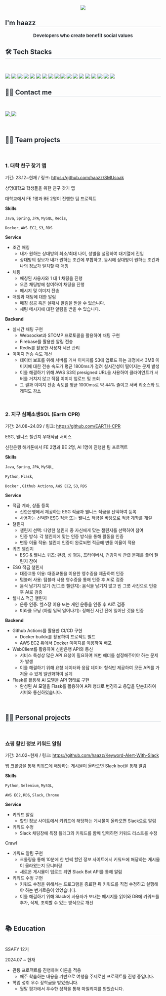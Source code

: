<div align= "center">
    <img src="https://capsule-render.vercel.app/api?type=rounded&color=gradient&height=120&text=Welcome!&animation=fadeIn&fontColor=ffffff&fontSize=60" />
</div>
<h2 style="border-bottom: 1px solid #d8dee4; color: #282d33;"> I'm haazz </h2>  
<div style="font-weight: 700; font-size: 15px; text-align: center; color: #282d33;"> Developers who create benefit social values </div> 

<h2 style="border-bottom: 1px solid #d8dee4; color: #282d33;"> 🛠️ Tech Stacks </h2> <br> 
<p>
    <img src="https://img.shields.io/badge/Spring Boot-6DB33F?style=for-the-badge&logo=Spring Boot&logoColor=white">
    <img src="https://img.shields.io/badge/Selenium-43B02A?style=for-the-badge&logo=Selenium&logoColor=white">
    <img src="https://img.shields.io/badge/C-A8B9CC?style=for-the-badge&logo=C&logoColor=white">
    <img src="https://img.shields.io/badge/Docker-2496ED?style=for-the-badge&logo=Docker&logoColor=white">
    <img src="https://img.shields.io/badge/MySQL-4479A1?style=for-the-badge&logo=MySQL&logoColor=white">
    <img src="https://img.shields.io/badge/Java-007396?style=for-the-badge&logo=Java&logoColor=white">
    <img src="https://img.shields.io/badge/Python-3776AB?style=for-the-badge&logo=Python&logoColor=white">
    <img src="https://img.shields.io/badge/Apache Tomcat-F8DC75?style=for-the-badge&logo=Apache Tomcat&logoColor=white">
    <img src="https://img.shields.io/badge/Firebase-FFCA28?style=for-the-badge&logo=Firebase&logoColor=white">
    <img src="https://img.shields.io/badge/Figma-F24E1E?style=for-the-badge&logo=Figma&logoColor=white">
    <img src="https://img.shields.io/badge/Git-F05032?style=for-the-badge&logo=Git&logoColor=white">
    <img src="https://img.shields.io/badge/HTML5-E34F26?style=for-the-badge&logo=HTML5&logoColor=white">
    <img src="https://img.shields.io/badge/Bootstrap-7952B3?style=for-the-badge&logo=Bootstrap&logoColor=white">
    <img src="https://img.shields.io/badge/Slack-4A154B?style=for-the-badge&logo=Slack&logoColor=white">
    <img src="https://img.shields.io/badge/Django-092E20?style=for-the-badge&logo=Django&logoColor=white">
    <img src="https://img.shields.io/badge/Amazon AWS-232F3E?style=for-the-badge&logo=Amazon AWS&logoColor=white">
    <img src="https://img.shields.io/badge/Flask-000000?style=for-the-badge&logo=Flask&logoColor=white">
    <img src="https://img.shields.io/badge/Github-181717?style=for-the-badge&logo=Github&logoColor=white">
</p>

<h2 style="border-bottom: 1px solid #d8dee4; color: #282d33;"> 🧑‍💻 Contact me </h2> <br> 
<p>
    <a href=https://velog.io/@haazz/posts> <img src="https://img.shields.io/badge/Velog-20C997?style=for-the-badge&logo=Velog&logoColor=white&link=https://velog.io/@haazz/posts"> </a>
    <a href=mailto:gkwldnjs121@gmail.com> <img src="https://img.shields.io/badge/Gmail-EA4335?style=for-the-badge&logo=Gmail&logoColor=white&link=mailto:gkwldnjs121@gmail.com"> </a> <br> 
</p>
<br>

<h2 style="border-bottom: 1px solid #d8dee4; color: #282d33;"> 🙌🏻 Team projects </h2> <br>
<h3> 1. 대학 친구 찾기 앱 </h3>

기간: 23.12~현재 / 링크: https://github.com/haazz/SMUsoak

상명대학교 학생들을 위한 친구 찾기 앱 

대학교에서 FE 1명과 BE 2명이 진행한 팀 프로젝트

**Skills**

`Java`, `Spring`, `JPA`, `MySQL`, `Redis`, 

`Docker`, `AWS EC2`, `S3`, `RDS`

**Service** 

- 조건 매칭
    - 내가 원하는 상대방의 최소/최대 나이, 성별을 설정하여 대기열에 진입
    - 상대방의 정보가 내가 원하는 조건에 부합하고, 동시에 상대방이 원하는 조건과 나의 정보가 일치할 때 매칭
- 채팅
    - 매칭된 사용자와 1 대 1 채팅을 진행
    - 오픈 채팅방에 참여하여 채팅을 진행
    - 메시지 및 이미지 전송
- 매칭과 채팅에 대한 알림
    - 매칭 성공 혹은 실패시 알림을 받을 수 있습니다.
    - 채팅 메시지에 대한 알림을 받을 수 있습니다.

**Backend**

- 실시간 채팅 구현
    - Websocket과 STOMP 프로토콜을 활용하여 채팅 구현
    - Firebase를 활용한 알림 전송
    - Redis를 활용한 사용자 세션 관리
- 이미지 전송 속도 개선
    - 데이터 보호를 위해 서버를 거쳐 이미지를 S3에 업로드 하는 과정에서 3MB 이미지에 대한 전송 속도가 평균 1800ms가 걸려 실시간성이 떨어지는 문제 발생
    - 이를 해결하기 위해 AWS S3의 presigned URL을 사용하여 클라이언트가 서버를 거치지 않고 직접 이미지 업로드 및 조회
    - 그 결과 이미지 전송 속도를 평균 1000ms로 약 44% 줄이고 서버 리소스와 트래픽도 감소

<br>
<h3>2. 지구 심폐소생SOL (Earth CPR)</h3>

기간: 24.08~24.09 / 링크:  https://github.com/EARTH-CPR

ESG, 웰니스 챌린지 우대적금 서비스

신한은행 해커톤에서 FE 2명과 BE 2명, AI 1명이 진행한 팀 프로젝트

**Skills**

`Java`, `Spring`, `JPA`, `MySQL`,

`Python`, `Flask`, 

`Docker` , `Github Actions`, `AWS EC2`, `S3`, `RDS`

**Service** 

- 적금 계좌, 상품 등록
    - 신한은행에서 제공하는 ESG 적금과 웰니스 적금을 선택하여 등록
    - 사용자는 선택한 ESG 적금 또는 웰니스 적금을 바탕으로 적금 계좌를 개설
- 챌린지
    - 챌린지 선택: 다양한 챌린지 중 자신에게 맞는 챌린지를 선택하여 참여
    - 인증 방식: 각 챌린지에 맞는 인증 방식을 통해 활동을 인증
    - 변동 이율 적용: 챌린지 인증이 완료되면 적금에 변동 이율이 적용
- 퀴즈 챌린지
    - ESG & 웰니스 퀴즈: 환경, 성 평등, 프라이버시, 건강지식 관련 문제를 풀어 챌린지 참여
- ESG 적금 챌린지
    - 대중교통 이용: 대중교통을 이용한 영수증을 제출하여 인증
    - 텀블러 사용: 텀블러 사용 영수증을 통해 인증 후 AI로 검증
    - 음식 남기지 않기 (빈그릇 챌린지): 음식을 남기지 않고 빈 그릇 사진으로 인증 후 AI로 검증
- 웰니스 적금 챌린지
    - 운동 인증: 헬스장 이용 또는 개인 운동을 인증 후 AI로 검증
    - 미라클 모닝 (아침 일찍 일어나기): 정해진 시간 전에 일어난 것을 인증

**Backend**

- Github Actions를 활용한 CI/CD 구현
    - Docker buildx를 활용하여 프로젝트 빌드
    - AWS EC2 위에서 Docker 이미지를 이용하여 배포
- WebClient를 활용하여 신한은행 API와 통신
    - 서비스 특성상 많은 API 요청이 필요하여 매번 해더를 설정해주어야 하는 문제가 발생
    - 이를 해결하기 위해 요청 데이터와 응답 데이터 형식만 제공하여 모든 API를 가져올 수 있게 일반화하여 설계
- Flask를 활용해 AI 모델을 API 형태로 구현
    - 완성된 AI 모델을 Flask를 활용하여 API 형태로 변경하고 응답을 단순화하여 서버와 통신하였습니다.

<br>
<h2 style="border-bottom: 1px solid #d8dee4; color: #282d33;"> 🙋🏼 Personal projects </h2> <br>
<h3>쇼핑 할인 정보 키워드 알림</h3>

기간: 24.02~현재 / 링크:  https://github.com/haazz/Keyword-Alert-With-Slack

웹 크롤링을 통해 키워드에 해당하는 게시물이 올라오면 Slack bot을 통해 알림

**Skills**

`Python`, `Selenium`, `MySQL`,

`AWS EC2`, `RDS`, `Slack`, `Chrome`

**Service** 

- 키워드 알림
    - 할인 정보 사이트에서 키워드에 해당하는 게시물이 올라오면 Slack으로 알림
- 키워드 수정
    - Slack 채팅창에 특정 플레그와 키워드를 함께 입력하면 키워드 리스트를 수정

Crawl

- 키워드 알림 구현
    - 크롤링을 통해 10분에 한 번씩 할인 정보 사이트에서 키워드에 해당하는 게시물이 올라왔는지 모니터링
    - 새로운 게시물이 업로드 되면 Slack Bot API를 통해 알림
- 키워드 수정 구현
    - 키워드 수정을 위해서는 프로그램을 종료한 뒤 키워드를 직접 수정하고 실행해야 하는 번거로움이 있었습니다.
    - 이를 해결하기 위해 Slack에 사용자가 보내는 메시지를 읽어와 DB에 키워드를 추가, 삭제, 조회할 수 있는 방식으로 개선

<br>
<h2 style="border-bottom: 1px solid #d8dee4; color: #282d33;"> 📚 Education </h2> <br>
SSAFY 12기

2024.07 ~ 현재

- 관통 프로젝트를 진행하여 이론을 적용
    - 매주 학습하는 내용을 기반으로 여행을 주제로한 프로젝트를 진행 중입니다.
- 학업 성취 우수 장학금을 받았습니다.
    - 월말 평가에서 우수한 성적을 통해 마일리지를 받았습니다. 
    
